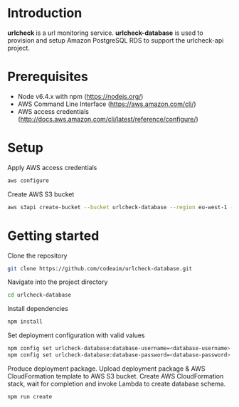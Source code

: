 # Introduction
**urlcheck** is a url monitoring service.
**urlcheck-database** is used to provision and setup Amazon PostgreSQL RDS to support the urlcheck-api project.

# Prerequisites
- Node v6.4.x with npm (https://nodejs.org/)
- AWS Command Line Interface (https://aws.amazon.com/cli/)
- AWS access credentials (http://docs.aws.amazon.com/cli/latest/reference/configure/)

# Setup
Apply AWS access credentials
```bash
aws configure
```

Create AWS S3 bucket
```bash
aws s3api create-bucket --bucket urlcheck-database --region eu-west-1 --create-bucket-configuration LocationConstraint=eu-west-1
```

# Getting started
Clone the repository
```bash
git clone https://github.com/codeaim/urlcheck-database.git
```

Navigate into the project directory
```bash
cd urlcheck-database
```

Install dependencies
```bash
npm install
```

Set deployment configuration with valid values
```bash
npm config set urlcheck-database:database-username=<database-username>
npm config set urlcheck-database:database-password=<database-password>
```

Produce deployment package. Upload deployment package & AWS CloudFormation template to AWS S3 bucket. Create AWS CloudFormation stack, wait for completion and invoke Lambda to create database schema.
```bash
npm run create
```
